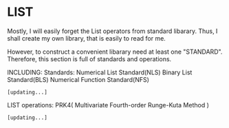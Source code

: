 # LIST

  Mostly, I will easily forget the List operators from standard libarary. Thus, I shall create my own library,
that is easily to read for me.

  However, to construct a convenient libarary need at least one "STANDARD". Therefore, this section is full of
standards and operations.

INCLUDING:
  Standards:
    Numerical List Standard(NLS) 
    Binary List Standard(BLS) 
    Numerical Function Standard(NFS) 
    
    [updating...]
  
  
  LIST operations:
    PRK4( Multivariate Fourth-order Runge-Kuta Method ) 
    
    [updating...]
